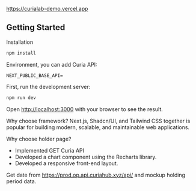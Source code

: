 https://curialab-demo.vercel.app

## Getting Started

Installation

```bash
npm install
``` 

Environment, you can add Curia API:

```env
NEXT_PUBLIC_BASE_API=
```

First, run the development server:

```bash
npm run dev
```

Open [http://localhost:3000](http://localhost:3000) with your browser to see the result.

Why choose framework?
Next.js, Shadcn/UI, and Tailwind CSS together is popular for building modern, scalable, and maintainable web applications.

Why choose holder page?
- Implemented GET Curia API
- Developed a chart component using the Recharts library.
- Developed a responsive front-end layout.

Get date from https://prod.op.api.curiahub.xyz/api/ and mockup holding period data.
